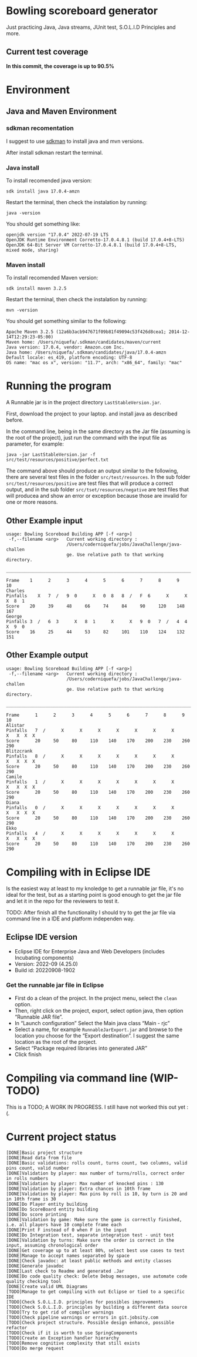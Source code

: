 # Bowling scoreboard generator

Just practicing Java, Java streams, JUnit test, S.O.L.I.D Principles and more.

## Current test coverage

**In this commit, the coverage is up to 90.5%**

# Environment

## Java and Maven Environment

### sdkman recomentation

I suggest to use [sdkman](https://sdkman.io/install) to install java and mvn versions.

After install sdkman restart the terminal.

### Java install

To install recomended java version:

```sdk install java 17.0.4-amzn```

Restart the terminal, then check the instalation by running:

```java -version```

You should get something like:

```
openjdk version "17.0.4" 2022-07-19 LTS
OpenJDK Runtime Environment Corretto-17.0.4.8.1 (build 17.0.4+8-LTS)
OpenJDK 64-Bit Server VM Corretto-17.0.4.8.1 (build 17.0.4+8-LTS, mixed mode, sharing)
```

### Maven install

To install recomended Maven version:

```sdk install maven 3.2.5```

Restart the terminal, then check the instalation by running:

```mvn -version```

You should get something similar to the following:

```
Apache Maven 3.2.5 (12a6b3acb947671f09b81f49094c53f426d8cea1; 2014-12-14T12:29:23-05:00)
Maven home: /Users/niquefa/.sdkman/candidates/maven/current
Java version: 17.0.4, vendor: Amazon.com Inc.
Java home: /Users/niquefa/.sdkman/candidates/java/17.0.4-amzn
Default locale: es_419, platform encoding: UTF-8
OS name: "mac os x", version: "11.7", arch: "x86_64", family: "mac"
```


# Running the program

A Runnable jar is in the project directory ```LastStableVersion.jar```.

First, download the project to your laptop. and install java as described before.

In the command line, being in the same directory as the Jar file (assuming is the root of the project), just run the command with the input file as parameter, for example:

```java -jar LastStableVersion.jar -f src/test/resources/positive/perfect.txt```

The command above should produce an output similar to the following, there are several test files in the folder ```src/test/resources```. In the sub folder ```src/test/resources/positive``` are test files that will produce a correct output, and in the sub folder ```src/tset/resources/negative``` are test files that will producea and show an error or exception because those are invalid for one or more reasons.

## Other Example input

```
usage: Bowling Scoreboad Building APP [-f <arg>]
 -f,--filename <arg>   Current working directory :
                       /Users/coderniquefa/jobs/JavaChallenge/java-challen
                       ge. Use relative path to that working directory.

________________________________________________________________________________

Frame    1      2      3      4      5      6      7      8      9      10     
Charles
Pinfalls    X   7  /   9  0      X   0  8   8  /   F  6      X      X   X  8  1
Score    20     39     48     66     74     84     90     120    148    167
George
Pinfalls 3  /   6  3      X   8  1      X      X   9  0   7  /   4  4   X  9  0
Score    16     25     44     53     82     101    110    124    132    151
```

## Other Example output

```
usage: Bowling Scoreboad Building APP [-f <arg>]
 -f,--filename <arg>   Current working directory :
                       /Users/coderniquefa/jobs/JavaChallenge/java-challen
                       ge. Use relative path to that working directory.

________________________________________________________________________________

Frame      1      2      3      4      5      6      7      8      9      10     
Alistar
Pinfalls   7  /      X      X      X      X      X      X      X      X   X  X  X
Score      20     50     80     110    140    170    200    230    260    290
Blitzcrank
Pinfalls   8  /      X      X      X      X      X      X      X      X   X  X  X
Score      20     50     80     110    140    170    200    230    260    290
Camile
Pinfalls   1  /      X      X      X      X      X      X      X      X   X  X  X
Score      20     50     80     110    140    170    200    230    260    290
Diana
Pinfalls   0  /      X      X      X      X      X      X      X      X   X  X  X
Score      20     50     80     110    140    170    200    230    260    290
Ekko
Pinfalls   4  /      X      X      X      X      X      X      X      X   X  X  X
Score      20     50     80     110    140    170    200    230    260    290
```

# Compiling with in Eclipse IDE

Is the easiest way at least to my knoledge to get a runnable jar file, it's no ideal for the test, but as a starting point is good enough to get the jar file and let it in the repo for the reviewers to test it.

TODO: After finish all the functionality I should try to get the jar file via command line in a IDE and platform independen way.

## Eclipse IDE version

- Eclipse IDE for Enterprise Java and Web Developers (includes Incubating components)
- Version: 2022-09 (4.25.0)
- Build id: 20220908-1902

### Get the runnable jar file in Eclipse

- First do a clean of the project. In the project menu, select the ```clean``` option.
- Then, right click on the project, export, select option java, then option “Runnable JAR file”. 
- In “Launch configuration” Select the Main java class “Main - rjc”
- Select a name, for example ```RunnableJarExport.jar``` and browse to the location you choose for the “Export destination”. I suggest the same location as the root of the project.
- Select “Package required libraries into generated JAR”
- Click finish

# Compiling via command line (WIP-TODO)

This is a TODO; A WORK IN PROGRESS. I still have not worked this out yet :(.
# Current project status

```
[DONE]Basic project structure
[DONE]Read data from file
[DONE]Basic validations: rolls count, turns count, two columns, valid pins count, valid number
[DONE]Validation by player: max number of turns/rolls, correct order in rolls numbers
[DONE]Validation by player: Max number of knocked pins : 130
[DONE]Validation by player: Extra chances in 10th frame
[DONE]Validation by player: Max pins by roll is 10, by turn is 20 and in 10th frame is 30
[DONE]Do Player entity building
[DONE]Do ScoreBoard entity building
[DONE]Do score printing
[DONE]Validation by game: Make sure the game is correctly finished, i.e. all players have 10 complete frame each
[DONE]Print F instead of 0 when F in the input
[DONE]Do Integration test, separate integration test - unit test
[DONE]Validation by turns: Make sure the order is correct in the input, assuming chronological order
[DONE]Get coverage up to at least 80%, select best use cases to test
[DONE]Manage to accept names separated by space
[DONE]Check javadoc: at least public methods and entity classes
[DONE]Generate javadoc
[DONE]Last check to Readme and generated .Jar
[DONE]Do code quality check: Delete Debug messages, use automate code quality checking tool
[DONE]Create valid UML Diagrams
[TODO]Manage to get compiling with out Eclipse or tied to a specific IDE
[TODO]Check S.O.L.I.D. principles for possibles improvements
[TODO]Check S.O.L.I.D. principles by building a different data source
[TODO]Try to get rid of compiler warnings
[TODO]Check pipeline warnings or errors in git.jobsity.com
[TODO]Check project structure. Possible design enhance, possible refactor
[TODO]Check if it is worth to use SpringComponents
[TODO]Create an Exception handler hierarchy
[TODO]Remove cognitive complexity that still exists
[TODO]Do merge request
```
